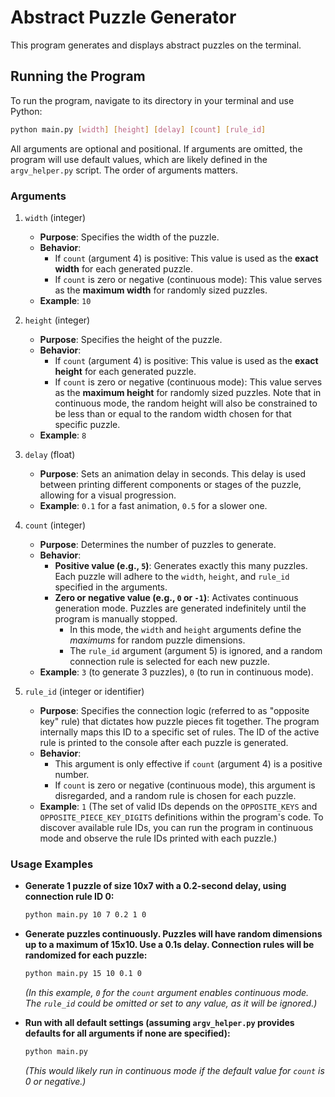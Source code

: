 # Abstract Puzzle Generator

This program generates and displays abstract puzzles on the terminal.

## Running the Program

To run the program, navigate to its directory in your terminal and use Python:

```bash
python main.py [width] [height] [delay] [count] [rule_id]
```

All arguments are optional and positional. If arguments are omitted, the program will use default values, which are likely defined in the `argv_helper.py` script. The order of arguments matters.

### Arguments

1.  `width` (integer)
    *   **Purpose**: Specifies the width of the puzzle.
    *   **Behavior**:
        *   If `count` (argument 4) is positive: This value is used as the **exact width** for each generated puzzle.
        *   If `count` is zero or negative (continuous mode): This value serves as the **maximum width** for randomly sized puzzles.
    *   **Example**: `10`

2.  `height` (integer)
    *   **Purpose**: Specifies the height of the puzzle.
    *   **Behavior**:
        *   If `count` (argument 4) is positive: This value is used as the **exact height** for each generated puzzle.
        *   If `count` is zero or negative (continuous mode): This value serves as the **maximum height** for randomly sized puzzles. Note that in continuous mode, the random height will also be constrained to be less than or equal to the random width chosen for that specific puzzle.
    *   **Example**: `8`

3.  `delay` (float)
    *   **Purpose**: Sets an animation delay in seconds. This delay is used between printing different components or stages of the puzzle, allowing for a visual progression.
    *   **Example**: `0.1` for a fast animation, `0.5` for a slower one.

4.  `count` (integer)
    *   **Purpose**: Determines the number of puzzles to generate.
    *   **Behavior**:
        *   **Positive value (e.g., `5`)**: Generates exactly this many puzzles. Each puzzle will adhere to the `width`, `height`, and `rule_id` specified in the arguments.
        *   **Zero or negative value (e.g., `0` or `-1`)**: Activates continuous generation mode. Puzzles are generated indefinitely until the program is manually stopped.
            *   In this mode, the `width` and `height` arguments define the *maximums* for random puzzle dimensions.
            *   The `rule_id` argument (argument 5) is ignored, and a random connection rule is selected for each new puzzle.
    *   **Example**: `3` (to generate 3 puzzles), `0` (to run in continuous mode).

5.  `rule_id` (integer or identifier)
    *   **Purpose**: Specifies the connection logic (referred to as "opposite key" rule) that dictates how puzzle pieces fit together. The program internally maps this ID to a specific set of rules. The ID of the active rule is printed to the console after each puzzle is generated.
    *   **Behavior**:
        *   This argument is only effective if `count` (argument 4) is a positive number.
        *   If `count` is zero or negative (continuous mode), this argument is disregarded, and a random rule is chosen for each puzzle.
    *   **Example**: `1` (The set of valid IDs depends on the `OPPOSITE_KEYS` and `OPPOSITE_PIECE_KEY_DIGITS` definitions within the program's code. To discover available rule IDs, you can run the program in continuous mode and observe the rule IDs printed with each puzzle.)

### Usage Examples

*   **Generate 1 puzzle of size 10x7 with a 0.2-second delay, using connection rule ID 0:**
    ```bash
    python main.py 10 7 0.2 1 0
    ```

*   **Generate puzzles continuously. Puzzles will have random dimensions up to a maximum of 15x10. Use a 0.1s delay. Connection rules will be randomized for each puzzle:**
    ```bash
    python main.py 15 10 0.1 0
    ```
    *(In this example, `0` for the `count` argument enables continuous mode. The `rule_id` could be omitted or set to any value, as it will be ignored.)*

*   **Run with all default settings (assuming `argv_helper.py` provides defaults for all arguments if none are specified):**
    ```bash
    python main.py
    ```
    *(This would likely run in continuous mode if the default value for `count` is 0 or negative.)*